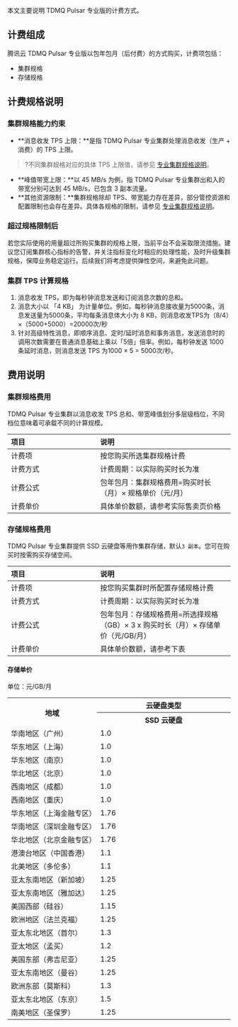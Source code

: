 
本文主要说明 TDMQ Pulsar 专业版的计费方式。

## 计费组成

腾讯云 TDMQ Pulsar 专业版以包年包月（后付费）的方式购买，计费项包括：

- 集群规格
- 存储规格

## 计费规格说明

### 集群规格能力约束
- **消息收发 TPS 上限：**是指 TDMQ Pulsar 专业集群处理消息收发（生产 + 消费）的 TPS 上限。
>?不同集群规格对应的具体 TPS 上限值，请参见 [专业集群规格说明](https://cloud.tencent.com/document/product/1179/83705)。
- **峰值带宽上限：**以 45 MB/s 为例，指 TDMQ Pulsar 专业集群出和入的带宽分别可达到 45 MB/s，已包含 3 副本流量。
- **其他资源限制：**集群规格除却 TPS、带宽能力存在差异，部分管控资源和配置限制也会存在差异。具体各规格的限制，请参见 [专业集群规格说明](https://cloud.tencent.com/document/product/1179/83705)。



### 超过规格限制后

若您实际使用的用量超过所购买集群的规格上限，当前平台不会采取限流措施。建议您订阅集群核心指标的告警，并关注指标变化时相应的处理性能，及时升级集群规格，保障业务稳定运行。后续我们将考虑提供弹性空间，来避免此问题。

### 集群 TPS 计算规格

1. 消息收发 TPS，即为每秒钟消息发送和订阅消息次数的总和。
2. 消息大小以 「4 KB」 为计量单位。例如，每秒钟消息接收量为5000条，消息发送量为5000条，平均每条消息体大小为 8 KB，则消息收发TPS为（8/4）×（5000+5000）=20000次/秒
3. 针对高级特性消息，即顺序消息、定时/延时消息和事务消息，发送消息时的调用次数需要在普通消息基础上乘以「5倍」倍率。例如，每秒钟发送 1000 条延时消息，则消息发送 TPS 为1000 × 5 = 5000次/秒。


## 费用说明

### 集群规格费用
<style>
table th:first-of-type {
    width: 20%;
}
table th:nth-of-type(2) {
    width: 30%;
}
</style>

TDMQ Pulsar 专业集群以消息收发 TPS 总和、带宽峰值划分多层级档位，不同档位意味着可承载不同的计算规模。

| 项目           | 说明                                                         |
| :--------------- | :----------------------------------------------------------- |
| 计费项 | 按您购买所选集群规格计费 |
| 计费方式 | 计费周期：以实际购买时长为准 |
| 计费公式 | 包年包月：集群规格费用=购买时长（月）× 规格单价（元/月） |
| 计费单价 | 具体单价数额，请参考实际售卖页价格 |


### 存储规格费用

TDMQ Pulsar 专业集群提供 SSD 云硬盘等用作集群存储，默认`3 副本`。您可在购买时按需购买存储空间。

| 项目           | 说明                                                         |
| :--------------- | :----------------------------------------------------------- |
| 计费项 | 按您购买集群时所配置存储规格计费 |
| 计费方式 | 计费周期：以实际购买时长为准 |
| 计费公式 | 包年包月：存储规格费用=所选择规格（GB）× 3 x 购买时长（月）× 存储单价（元/GB/月） |
| 计费单价 | 具体单价数额，请参考下表 |

#### 存储单价

单位：元/GB/月
<table>
	<tbody>
   <tr>
	   <th style="width: 20%;" rowspan="2">地域</th>
		 <th colspan="1">云硬盘类型</th>     
		 </tr>
 <tr>        
	<th style="width: 13%;">SSD 云硬盘</th>
	</tr>
      <tr>
            <td>华南地区（广州）</td>
			<td>1.0</td>
       </tr>
       <tr>
            <td>华东地区（上海）</td>
			<td>1.0</td>
      </tr>
			<tr>
            <td>华东地区（南京）</td>
			<td>1.0</td>
      </tr>
			<tr>
            <td>华北地区（北京）</td>
			<td>1.0</td>
      </tr>
			<tr>
            <td>西南地区（成都）</td>
			<td>1.0</td>
      </tr>
			<tr>
            <td>西南地区（重庆）</td>
			<td>1.0</td>
      </tr>
			<tr>
            <td>华东地区（上海金融专区）</td>
			<td>1.76</td>
      </tr>
			<tr>
            <td>华南地区（深圳金融专区）</td>
			<td>1.76</td>
      </tr>
			<tr>
            <td>华北地区（北京金融专区）</td>
			<td>1.76</td>
      </tr>
			<tr>
            <td>港澳台地区（中国香港）</td>
						<td>1.1</td>
      </tr>
			<tr>
            <td>北美地区（多伦多）</td>
			<td>1.1</td>
      </tr>
			<tr>
            <td>亚太东南地区（新加坡）</td>
            <td>1.25</td>
      </tr>
			<tr>
            <td>亚太东南地区（雅加达）</td>
            <td>1.25</td>
      </tr>
			<tr>
            <td>美国西部（硅谷）</td>
            <td>1.15</td>
      </tr>
			<tr>
            <td>欧洲地区（法兰克福）</td>
            <td>1.25</td>
      </tr>
			<tr>
            <td>亚太东北地区（首尔）</td>
            <td>1.3</td>
      </tr>
			<tr>
            <td>亚太地区（孟买）</td>
            <td>1.2</td>
      </tr>
			<tr>
            <td>美国东部（弗吉尼亚）</td>
            <td>1.25</td>
      </tr>
			<tr>
            <td>亚太东南地区（曼谷）</td>
            <td>1.25</td>
      </tr>
		    <tr>
            <td>欧洲东部（莫斯科）</td>
            <td>1.3</td>
        </tr>
        <tr>
            <td>亚太东北地区（东京）</td>
            <td>1.5</td>
        </tr>
		    <tr>
            <td>南美地区（圣保罗）</td>
            <td>1.25</td>
        </tr>
    </tbody></table>

